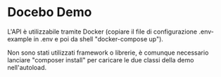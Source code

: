 Docebo Demo
===

L'API è utilizzabile tramite Docker (copiare il file di configurazione .env-example in .env e poi da shell "docker-compose up").

Non sono stati utilizzati framework o librerie, è comunque necessario lanciare "composer install" per caricare le due classi della demo nell'autoload.
